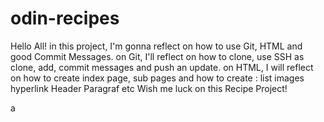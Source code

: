 # odin-recipes

Hello All!
in this project, I'm gonna reflect on how to use Git, HTML and good Commit Messages.
on Git, I'll reflect on how to clone, use SSH as clone, add, commit messages and push an update.
on HTML, I will reflect on how to create index page, sub pages and how to create :
    list
    images hyperlink
    Header
    Paragraf
    etc
Wish me luck on this Recipe Project!

a
